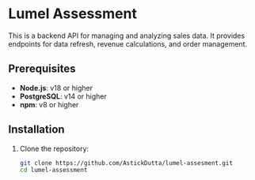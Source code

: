 # Lumel Assessment

This is a backend API for managing and analyzing sales data. It provides endpoints for data refresh, revenue calculations, and order management.

## Prerequisites

- **Node.js**: v18 or higher
- **PostgreSQL**: v14 or higher
- **npm**: v8 or higher

## Installation

1. Clone the repository:
   ```bash
   git clone https://github.com/AstickDutta/lumel-assesment.git
   cd lumel-assessment
  
